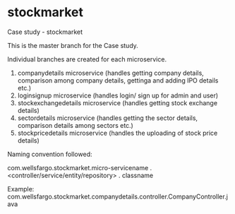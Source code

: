 # stockmarket
Case study - stockmarket

This is the master branch for the Case study.

Individual branches are created for each microservice.

1) companydetails microservice (handles getting company details, comparison among company details, gettinga and adding IPO details etc.)
2) loginsignup microservice (handles login/ sign up for admin and user)
3) stockexchangedetails microservice (handles getting stock exchange details)
4) sectordetails microservice (handles getting the sector details, comparison details among sectors etc.)
5) stockpricedetails microservice (handles the uploading of stock price details)

Naming convention followed:

com.wellsfargo.stockmarket.micro-servicename . <controller/service/entity/repository> . classname
  
  Example: com.wellsfargo.stockmarket.companydetails.controller.CompanyController.java

